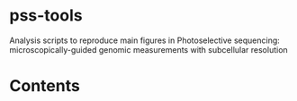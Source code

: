 # pss-tools
Analysis scripts to reproduce main figures in Photoselective sequencing: microscopically-guided genomic measurements with subcellular resolution

# Contents
